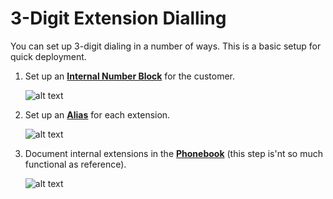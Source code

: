 # 3-Digit Extension Dialling
You can set up 3-digit dialing in a number of ways. This is a basic setup for quick deployment. 


1. Set up an [**Internal Number Block**](/customer/main/#internal-number-block) for the customer.

    ![alt text][3dig-1]

2. Set up an [**Alias**](/customer/alias/) for each extension.

    ![alt text][3dig-2]

3. Document internal extensions in the [**Phonebook**](/class5/phonebook/) (this step is'nt so much functional as reference).

    ![alt text][3dig-2]

[3dig-1]: /guides/img/3dig-1.png "Internal Number Block"
[3dig-2]: /guides/img/3dig-2.png "Alias"
[3dig-3]: /guides/img/3dig-3.png "Phonebook"
